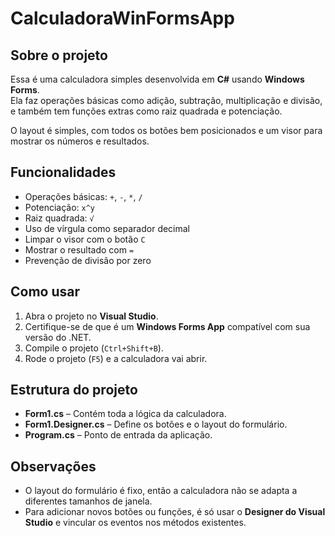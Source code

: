 # CalculadoraWinFormsApp

## Sobre o projeto
Essa é uma calculadora simples desenvolvida em **C#** usando **Windows Forms**.  
Ela faz operações básicas como adição, subtração, multiplicação e divisão, e também tem funções extras como raiz quadrada e potenciação.  

O layout é simples, com todos os botões bem posicionados e um visor para mostrar os números e resultados.

## Funcionalidades
- Operações básicas: `+`, `-`, `*`, `/`  
- Potenciação: `x^y`  
- Raiz quadrada: `√`  
- Uso de vírgula como separador decimal  
- Limpar o visor com o botão `C`  
- Mostrar o resultado com `=`  
- Prevenção de divisão por zero  

## Como usar
1. Abra o projeto no **Visual Studio**.  
2. Certifique-se de que é um **Windows Forms App** compatível com sua versão do .NET.  
3. Compile o projeto (`Ctrl+Shift+B`).  
4. Rode o projeto (`F5`) e a calculadora vai abrir.  

## Estrutura do projeto
- **Form1.cs** – Contém toda a lógica da calculadora.  
- **Form1.Designer.cs** – Define os botões e o layout do formulário.  
- **Program.cs** – Ponto de entrada da aplicação.  

## Observações
- O layout do formulário é fixo, então a calculadora não se adapta a diferentes tamanhos de janela.  
- Para adicionar novos botões ou funções, é só usar o **Designer do Visual Studio** e vincular os eventos nos métodos existentes.